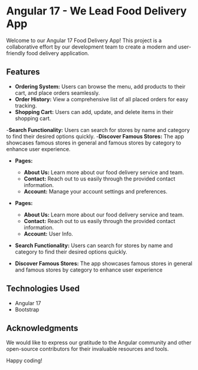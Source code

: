 # Angular 17 -  We Lead Food Delivery App

Welcome to our Angular 17 Food Delivery App! This project is a collaborative effort by our development team to create a modern and user-friendly food delivery application.

## Features

- **Ordering System:** Users can browse the menu, add products to their cart, and place orders seamlessly.
- **Order History:** View a comprehensive list of all placed orders for easy tracking.
- **Shopping Cart:** Users can add, update, and delete items in their shopping cart.

-**Search Functionality:** Users can search for stores by name and category to find their desired options quickly.
-**Discover Famous Stores:** The app showcases famous stores in general and famous stores by category to enhance user experience.
- **Pages:**   
  - **About Us:** Learn more about our food delivery service and team.
  - **Contact:** Reach out to us easily through the provided contact information.
  - **Account:** Manage your account settings and preferences.

- **Pages:**
  - **About Us:** Learn more about our food delivery service and team.
  - **Contact:** Reach out to us easily through the provided contact information.
  - **Account:** User Info.
- **Search Functionality:** Users can search for stores by name and category to find their desired options quickly.
- **Discover Famous Stores:** The app showcases famous stores in general and famous stores by category to enhance user experience

## Technologies Used

- Angular 17
- Bootstrap

## Acknowledgments

We would like to express our gratitude to the Angular community and other open-source contributors for their invaluable resources and tools.

Happy coding!

